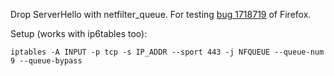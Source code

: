 Drop ServerHello with netfilter\_queue. For testing [bug 1718719](https://bugzilla.mozilla.org/show_bug.cgi?id=1718719) of Firefox.

Setup (works with ip6tables too):

```
iptables -A INPUT -p tcp -s IP_ADDR --sport 443 -j NFQUEUE --queue-num 9 --queue-bypass
```
